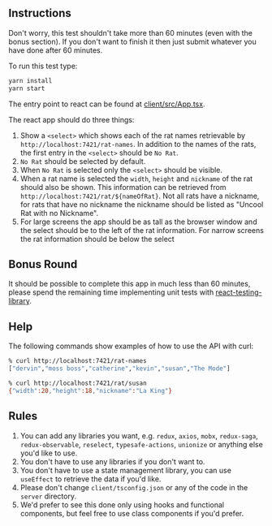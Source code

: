 ## Instructions

Don't worry, this test shouldn't take more than 60 minutes (even with the bonus section). If you don't want to finish it then just submit whatever you have done after 60 minutes.

To run this test type:

```typescript
yarn install
yarn start
```

The entry point to react can be found at [client/src/App.tsx](client/src/App.tsx).

The react app should do three things:

1. Show a `<select>` which shows each of the rat names retrievable by `http://localhost:7421/rat-names`. In addition to the names of the rats, the first entry in the `<select>` should be `No Rat`.
2. `No Rat` should be selected by default.
3. When `No Rat` is selected only the `<select>` should be visible.
4. When a rat name is selected the `width`, `height` and `nickname` of the rat should also be shown. This information can be retrieved from `http://localhost:7421/rat/${nameOfRat}`. Not all rats have a nickname, for rats that have no nickname the nickname should be listed as "Uncool Rat with no Nickname".
5. For large screens the app should be as tall as the browser window and the select should be to the left of the rat information. For narrow screens the rat information should be below the select

## Bonus Round

It should be possible to complete this app in much less than 60 minutes, please spend the remaining time implementing unit tests with [react-testing-library](https://github.com/testing-library/react-testing-library).

## Help

The following commands show examples of how to use the API with curl:

```bash
% curl http://localhost:7421/rat-names
["dervin","moss boss","catherine","kevin","susan","The Mode"]

% curl http://localhost:7421/rat/susan
{"width":20,"height":18,"nickname":"La King"}
```

## Rules

1. You can add any libraries you want, e.g. `redux`, `axios`, `mobx`, `redux-saga`, `redux-observable`, `reselect`, `typesafe-actions`, `unionize` or anything else you'd like to use.
2. You don't have to use any libraries if you don't want to.
3. You don't have to use a state management library, you can use `useEffect` to retrieve the data if you'd like.
4. Please don't change `client/tsconfig.json` or any of the code in the `server` directory.
5. We'd prefer to see this done only using hooks and functional components, but feel free to use class components if you'd prefer.
